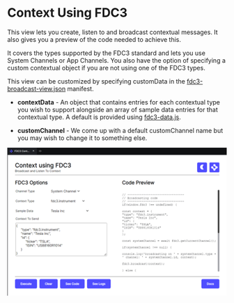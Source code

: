 # Context Using FDC3

This view lets you create, listen to and broadcast contextual messages. It also gives you a preview of the code needed to achieve this.

It covers the types supported by the FDC3 standard and lets you use System Channels or App Channels. You also have the option of specifying a custom contextual object if you are not using one of the FDC3 types.

This view can be customized by specifying customData in the [fdc3-broadcast-view.json](fdc3-broadcast-view.json) manifest.

- **contextData** - An object that contains entries for each contextual type you wish to support alongside an array of sample data entries for that contextual type. A default is provided using [fdc3-data.js](../fdc3-data.js).

- **customChannel** - We come up with a default customChannel name but you may wish to change it to something else.

![](../../../images/previews/view-context-fdc3.png)
